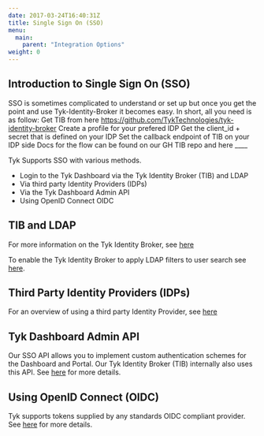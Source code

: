 ```yaml
---
date: 2017-03-24T16:40:31Z
title: Single Sign On (SSO)
menu:
  main:
    parent: "Integration Options"
weight: 0 
---
```


## <a name="intro"></a>Introduction to Single Sign On (SSO)

SSO is sometimes complicated to understand or set up but once you get the point and use Tyk-Identity-Broker it becomes easy. In short, all you need is as follow:
Get TIB from here https://github.com/TykTechnologies/tyk-identity-broker
Create a profile for your prefered IDP
Get the client_id + secret that is defined on your IDP
Set the callback endpoint of TIB on your IDP side
Docs for the flow can be found on our GH TIB repo and here ____


Tyk Supports SSO with various methods.

*  Login to the Tyk Dashboard via the Tyk Identity Broker (TIB) and LDAP
*  Via third party Identity Providers (IDPs)
*  Via the Tyk Dashboard Admin API
*  Using OpenID Connect OIDC


## <a name="tib_ldap"></a>TIB and LDAP

For more information on the Tyk Identity Broker, see [here](https://tyk.io/docs/integrate/3rd-party-identity-providers/#a-name-tib-a-tyk-identity-broker-tib-overview)

To enable the Tyk Identity Broker to apply LDAP filters to user search see [here](https://tyk.io/docs/integrate/3rd-party-identity-providers/openldap/#a-name-ldap-search-filters-a-using-advanced-ldap-search).

## <a name="idp"></a>Third Party Identity Providers (IDPs)

For an overview of using a third party Identity Provider, see [here](https://tyk.io/docs/integrate/3rd-party-identity-providers/)

## <a name="adminapi"></a> Tyk Dashboard Admin API

Our SSO API allows you to implement custom authentication schemes for the Dashboard and Portal. Our Tyk Identity Broker (TIB) internally also uses this API. See [here](https://tyk.io/docs/dashboard-admin-api/sso/) for more details.

## <a name="oidc"></a> Using OpenID Connect (OIDC)

Tyk supports tokens supplied by any standards OIDC compliant provider. See [here](https://tyk.io/docs/security/your-apis/openid-connect/) for more details.








